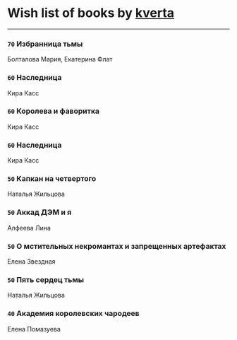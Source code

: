 # Wish list of books by [kverta](http://vk.com/id312298637)
---

### `70` Избранница тьмы
Болталова Мария, Екатерина Флат

### `60` Наследница
Кира Касс

### `60` Королева и фаворитка
Кира Касс

### `60` Наследница
Кира Касс

### `50` Капкан на четвертого
Наталья Жильцова

### `50` Аккад ДЭМ и я
Алфеева Лина

### `50` О мстительных некромантах и запрещенных артефактах
Елена Звездная

### `50` Пять сердец тьмы
Наталья Жильцова

### `40` Академия королевских чародеев
Елена Помазуева

